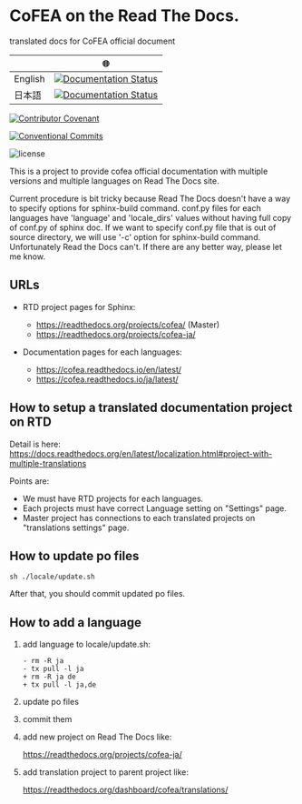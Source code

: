 # CoFEA on the Read The Docs.
translated docs for CoFEA official document

|           | :globe_with_meridians:                                                                                                                                     |
| --------- | ---------------------------------------------------------------------------------------------------------------------------------------------------------- | 
| English   | [![Documentation Status](https://readthedocs.org/projects/cofea/badge/?version=latest)](https://cofea.readthedocs.io/en/latest/?badge=latest)              | 
| 日本語     | [![Documentation Status](https://readthedocs.org/projects/cofea-ja/badge/?version=latest)](https://cofea-ja.readthedocs.io/ja/latest/?badge=latest)        |

[![Contributor Covenant](https://img.shields.io/badge/Contributor%20Covenant-v2.0%20adopted-ff69b4.svg)](CODE_OF_CONDUCT.md)

[![Conventional Commits](https://img.shields.io/badge/Conventional%20Commits-1.0.0-yellow.svg)](https://conventionalcommits.org)

![license](https://licensebuttons.net/l/by-nc-sa/4.0/88x31.png)

This is a project to provide cofea official documentation with multiple versions and multiple languages on Read The Docs site.

Current procedure is bit tricky because Read The Docs doesn't have a way to specify options for sphinx-build command.
conf.py files for each languages have 'language' and 'locale_dirs' values without having full copy of conf.py of sphinx doc. If we want to specify conf.py file that is out of source directory, we will use '-c' option for sphinx-build command. Unfortunately Read the Docs can't. If there are any better way, please let me know.

## URLs

* RTD project pages for Sphinx:

  * https://readthedocs.org/projects/cofea/  (Master)
  * https://readthedocs.org/projects/cofea-ja/

* Documentation pages for each languages:

  * https://cofea.readthedocs.io/en/latest/
  * https://cofea.readthedocs.io/ja/latest/

## How to setup a translated documentation project on RTD

Detail is here: https://docs.readthedocs.org/en/latest/localization.html#project-with-multiple-translations

Points are:

* We must have RTD projects for each languages.
* Each projects must have correct Language setting on "Settings" page.
* Master project has connections to each translated projects on "translations settings" page.


## How to update po files

```
sh ./locale/update.sh
```

After that, you should commit updated po files.


## How to add a language

1. add language to locale/update.sh:

   ```
   - rm -R ja
   - tx pull -l ja
   + rm -R ja de
   + tx pull -l ja,de
   ```

2. update po files

3. commit them

4. add new project on Read The Docs like:

   https://readthedocs.org/projects/cofea-ja/

5. add translation project to parent project like:

   https://readthedocs.org/dashboard/cofea/translations/
